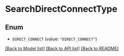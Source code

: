 # SearchDirectConnectType

## Enum


* `DIRECT_CONNECT` (value: `"DIRECT_CONNECT"`)


[[Back to Model list]](../README.md#documentation-for-models) [[Back to API list]](../README.md#documentation-for-api-endpoints) [[Back to README]](../README.md)


